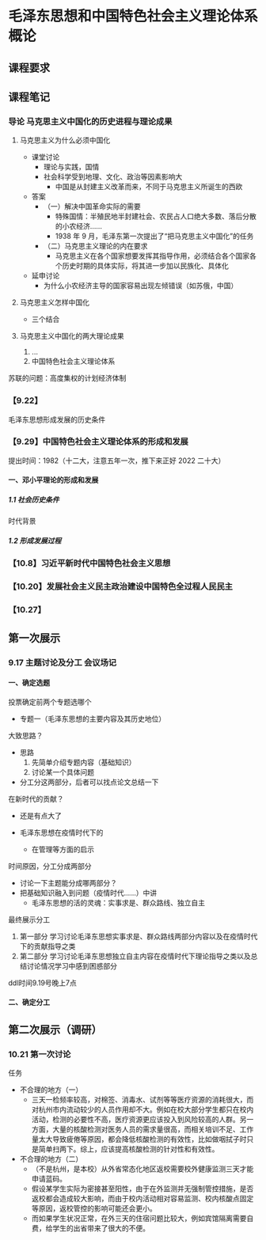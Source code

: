 # 毛泽东思想和中国特色社会主义理论体系概论


## 课程要求
## 课程笔记
### 导论 马克思主义中国化的历史进程与理论成果
1. 马克思主义为什么必须中国化
	- 课堂讨论
		+ 理论与实践，国情
		+ 社会科学受到地理、文化、政治等因素影响大
			* 中国是从封建主义改革而来，不同于马克思主义所诞生的西欧
	- 答案
		+ （一）解决中国革命实际的需要
			* 特殊国情：半殖民地半封建社会、农民占人口绝大多数、落后分散的小农经济……
			* 1938 年 9 月，毛泽东第一次提出了“把马克思主义中国化”的任务
		+ （二）马克思主义理论的内在要求
			* 马克思主义在各个国家想要发挥其指导作用，必须结合各个国家各个历史时期的具体实际，将其进一步加以民族化、具体化
	- 延申讨论
		+ 为什么小农经济主导的国家容易出现左倾错误（如苏俄，中国）

2. 马克思主义怎样中国化
	- 三个结合

3. 马克思主义中国化的两大理论成果
	1. ...
	2. 中国特色社会主义理论体系

苏联的问题：高度集权的计划经济体制

### 【9.22】
毛泽东思想形成发展的历史条件

### 【9.29】中国特色社会主义理论体系的形成和发展
提出时间：1982（十二大，注意五年一次，推下来正好 2022 二十大）

#### 一、邓小平理论的形成和发展
##### 1.1 社会历史条件
时代背景

##### 1.2 形成发展过程

### 【10.8】习近平新时代中国特色社会主义思想
### 【10.20】发展社会主义民主政治建设中国特色全过程人民民主
### 【10.27】
## 第一次展示
### 9.17 主题讨论及分工 会议场记
#### 一、确定选题
投票确定前两个专题选哪个
* 专题一（毛泽东思想的主要内容及其历史地位）

大致思路？
* 思路
	1. 先简单介绍专题内容（基础知识）
	2. 讨论某一个具体问题
* 分工分这两部分，后者可以找点论文总结一下

在新时代的贡献？
* 还是有点大了

* 毛泽东思想在疫情时代下的
	- 在管理等方面的启示

时间原因，分工分成两部分
* 讨论一下主题能分成哪两部分？
* 把基础知识融入到问题（疫情时代……）中讲
	- 毛泽东思想的活的灵魂：实事求是、群众路线、独立自主

最终展示分工
1. 第一部分 学习讨论毛泽东思想实事求是、群众路线两部分内容以及在疫情时代下的贡献指导之类
2. 第二部分 学习讨论毛泽东思想独立自主内容在疫情时代下理论指导之类以及总结讨论情况学习中感到困惑部分

ddl时间9.19号晚上7点

#### 二、确定分工

## 第二次展示（调研）
### 10.21 第一次讨论
任务
* 不合理的地方（一）
	- 三天一检频率较高，对棉签、消毒水、试剂等等医疗资源的消耗很大，而对杭州市内流动较少的人员作用却不大。例如在校大部分学生都只在校内活动，检测的必要性不高，医疗资源更应该投入到风险较高的人群。另一方面，大量的核酸检测对医务人员的需求量很高，而相关培训不足、工作量太大导致疲倦等原因，都会降低核酸检测的有效性，比如做咽拭子时只是简单扫两下。综上，应该提高核酸检测的针对性和有效性。
* 不合理的地方（二）
	- （不是杭州，是本校）从外省常态化地区返校需要校外健康监测三天才能申请蓝码。
	- 假设某学生实际为密接甚至阳性，由于在外监测并无强制管控措施，是否返校都会造成较大影响，而由于校内活动相对容易监测、校内核酸点固定等原因，返校管控的影响可能还会更小。
	- 而如果学生状况正常，在外三天的住宿问题比较大，例如宾馆隔离需要自费，给学生的出省带来了很大的不便。
